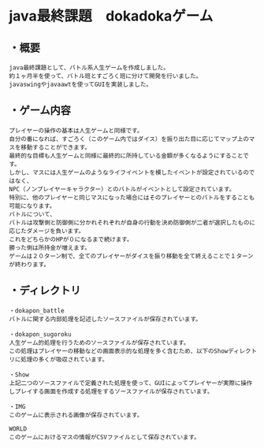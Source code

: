 # java最終課題　dokadokaゲーム

## ・概要
    java最終課題として、バトル系人生ゲームを作成しました。
    約１ヶ月半を使って、バトル班とすごろく班に分けて開発を行いました。
    javaswingやjavaawtを使ってGUIを実装しました。

## ・ゲーム内容
    プレイヤーの操作の基本は人生ゲームと同様です。
    自分の番になれば、すごろく（このゲーム内ではダイス）を振り出た目に応じてマップ上のマスを移動することができます。
    最終的な目標も人生ゲームと同様に最終的に所持している金額が多くなるようにすることです。
    しかし、マスには人生ゲームのようなライフイベントを模したイベントが設定されているのではなく、
    NPC（ノンプレイヤーキャラクター）とのバトルがイベントとして設定されています。
    特別に、他のプレイヤーと同じマスになった場合にはそのプレイヤーとのバトルをすることも可能になります。
    バトルについて、
    バトルは攻撃側と防御側に分かれそれぞれが自身の行動を決め防御側が二者が選択したものに応じたダメージを負います。
    これをどちらかのHPが０になるまで続けます。
    勝った側は所持金が増えます。
    ゲームは２０ターン制で、全てのプレイヤーがダイスを振り移動を全て終えることで１ターンが終わります。

## ・ディレクトリ
    ・dokapon_battle
    バトルに関する内部処理を記述したソースファイルが保存されています。
    
    ・dokapon_sugoroku
    人生ゲーム的処理を行うためのソースファイルが保存されています。
    この処理はプレイヤーの移動などの画面表示的な処理を多く含むため、以下のShowディレクトリに処理の多くが吸収されています。
        
    ・Show
    上記二つのソースファイルで定義された処理を使って、GUIによってプレイヤーが実際に操作しプレイする画面を作成する処理をするソースファイルが保存されています。

    ・IMG
    このゲームに表示される画像が保存されています。

    WORLD
    このゲームにおけるマスの情報がCSVファイルとして保存されています。
